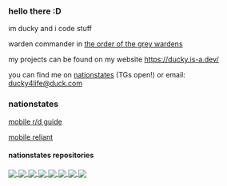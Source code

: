 ### hello there :D

im ducky and i code stuff

warden commander in [the order of the grey wardens](https://www.nationstates.net/region=the_order_of_the_grey_wardens)

my projects can be found on my website https://ducky.is-a.dev/

you can find me on [nationstates](https://www.nationstates.net/ducky) (TGs open!) or email: ducky4life@duck.com

### nationstates

[mobile r/d guide](https://www.nationstates.net/page=dispatch/id=2519809)

[mobile reliant](https://github.com/ducky4life/reliant-mobile)

#### nationstates repositories

<a href="https://github.com/ducky4life/ns-detag">
  <img align="center" src="https://ducky4life.vercel.app/api/pin/?username=ducky4life&repo=ns-detag&theme=algolia&border_color=b0ffff&title_color=b0ffff" />
</a>
<a href="https://github.com/ducky4life/ns-blender">
  <img align="center" src="https://ducky4life.vercel.app/api/pin/?username=ducky4life&repo=ns-blender&theme=algolia&border_color=b0ffff&title_color=b0ffff" />
</a>
<a href="https://github.com/ducky4life/ns-login">
  <img align="center" src="https://ducky4life.vercel.app/api/pin/?username=ducky4life&repo=ns-login&theme=algolia&border_color=b0ffff&title_color=b0ffff" />
</a>
<a href="https://github.com/ducky4life/ns-zombie">
  <img align="center" src="https://ducky4life.vercel.app/api/pin/?username=ducky4life&repo=ns-zombie&theme=algolia&border_color=b0ffff&title_color=b0ffff" />
</a>
<a href="https://github.com/ducky4life/ns-cardfinder">
  <img align="center" src="https://ducky4life.vercel.app/api/pin/?username=ducky4life&repo=ns-cardfinder&theme=algolia&border_color=b0ffff&title_color=b0ffff" />
</a>
<a href="https://github.com/ducky4life/ns-cardbidder">
  <img align="center" src="https://ducky4life.vercel.app/api/pin/?username=ducky4life&repo=ns-cardbidder&theme=algolia&border_color=b0ffff&title_color=b0ffff" />
</a>
<a href="https://github.com/ducky4life/Triggerwarden">
  <img align="center" src="https://ducky4life.vercel.app/api/pin/?username=ducky4life&repo=triggerwarden&theme=algolia&border_color=b0ffff&title_color=b0ffff" />
</a>
<a href="https://github.com/ducky4life/reliant-mobile">
  <img align="center" src="https://ducky4life.vercel.app/api/pin/?username=ducky4life&repo=reliant-mobile&theme=algolia&border_color=b0ffff&title_color=b0ffff&description_lines_count=1" />
</a>

